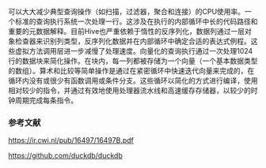

可以大大减少典型查询操作（如扫描，过滤器，聚合和连接）的CPU使用率。一个标准的查询执行系统一次处理一行。这涉及在执行的内部循环中长的代码路径和重要的元数据解释。目前Hive也严重依赖于惰性的反序列化，数据列通过一层对象检查器来识别列类型，反序列化数据并在内部循环中确定合适的表达式例程。这些虚拟方法调用层进一步减慢了处理速度。向量化的查询执行通过一次处理1024行的数据块来简化操作。在块内，每一列都被存储为一个向量（一个基本数据类型的数组）。算术和比较等简单操作是通过在紧密循环中快速迭代向量来完成的，在循环内没有或很少有函数调用或条件分支。这些循环以简化的方式进行编译，使用相对较少的指令，并通过有效地使用处理器流水线和高速缓存存储器，以较少的时钟周期完成每条指令。





### 参考文献

https://ir.cwi.nl/pub/16497/16497B.pdf

https://github.com/duckdb/duckdb

